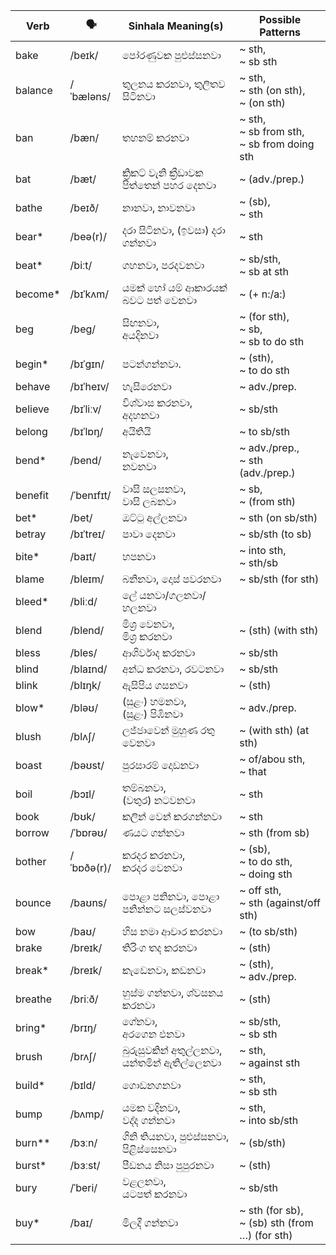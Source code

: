 | Verb     | 🗣️          | Sinhala Meaning(s)          | Possible Patterns                             |
| -------- | ---------- | --------------------------- | --------------------------------------------- |
| bake     | /beɪk/     | පෝරණුවක පුළුස්සනවා                | ~ sth,<br>~ sb sth                               |
| balance  | /ˈbæləns/  | තුලනය කරනවා, තුලිතව සිටිනවා        | ~ sth,<br>~ sth (on sth),<br>~ (on sth)             |
| ban      | /bæn/      | තහනම් කරනවා                   | ~ sth,<br>~ sb from sth,<br>~ sb from doing sth     |
| bat      | /bæt/      | ක්‍රිකට් වැනි ක්‍රීඩාවක පිත්තෙන් පහර දෙනවා  | ~ (adv./prep.)                                |
| bathe    | /beɪð/     | නානවා, නාවනවා                   | ~ (sb),<br>~ sth                                 |
| bear\*   | /beə(r)/   | දරා සිටිනවා, (ඉවසා) දරා ගන්නවා      | ~ sth                                         |
| beat\*   | /biːt/     | ගහනවා, පරදවනවා                | ~ sb/sth,<br>~ sb at sth                         |
| become\* | /bɪˈkʌm/   | යමක් හෝ යම් ආකාරයක් බවට පත් වෙනවා   | ~ (+ n:/a:)                                   |
| beg      | /beɡ/      | සිඟනවා,<br>අයදිනවා              | ~ (for sth),<br>~ sb,<br>~ sb to do sth          |
| begin\*  | /bɪˈɡɪn/   | පටන්ගන්නවා.                    | ~ (sth),<br>~ to do sth                          |
| behave   | /bɪˈheɪv/  | හැසිරෙනවා                       | ~ adv./prep.                                  |
| believe  | /bɪˈliːv/  | විශ්වාස කරනවා, අදහනවා            | ~ sb/sth                                      |
| belong   | /bɪˈlɒŋ/   | අයිතියි                        | ~ to sb/sth                                   |
| bend\*   | /bend/     | නැවෙනවා,<br>නවනවා               | ~ adv./prep.,<br>~ sth (adv./prep.)           |
| benefit  | /ˈbenɪfɪt/ | වාසි සලසනවා,<br>වාසි ලබනවා        | ~ sb,<br>~ (from sth)                            |
| bet\*    | /bet/      | ඔට්ටු අල්ලනවා                   | ~ sth (on sb/sth)                             |
| betray   | /bɪˈtreɪ/  | පාවා දෙනවා                      | ~ sb/sth (to sb)                              |
| bite\*   | /baɪt/     | හපනවා                        | ~ into sth,<br>~ sth/sb                          |
| blame    | /bleɪm/    | බනිනවා, දොස් පවරනවා              | ~ sb/sth (for sth)                            |
| bleed\*  | /bliːd/    | ලේ යනවා/ගලනවා/හලනවා             |                                               |
| blend    | /blend/    | මිශ්‍ර වෙනවා,<br>මිශ්‍ර කරනවා        | ~ (sth) (with sth)                            |
| bless    | /bles/     | ආශිර්වාද කරනවා                  | ~ sb/sth                                      |
| blind    | /blaɪnd/   | අන්ධ කරනවා, රවටනවා             | ~ sb/sth                                      |
| blink    | /blɪŋk/    | ඇසිපිය ගසනවා                   | ~ (sth)                                       |
| blow\*   | /bləʊ/     | (සුළං) හමනවා,<br>(සුළං) පිඹිනවා     | ~ adv./prep.                                  |
| blush    | /blʌʃ/     | ලජ්ජාවෙන් මුහුණ රතු වෙනවා            | ~ (with sth) (at sth)                         |
| boast    | /bəʊst/    | පුරසාරම් දොඩනවා                  | ~ of/abou sth,<br>~ that                         |
| boil     | /bɔɪl/     | තම්බනවා,<br>(වතුර) නටවනවා       | ~ sth                                         |
| book     | /bʊk/      | කලින් වෙන් කරගන්නවා               | ~ sth                                         |
| borrow   | /ˈbɒrəʊ/   | ණයට ගන්නවා                    | ~ sth (from sb)                               |
| bother   | /ˈbɒðə(r)/ | කරදර කරනවා,<br>කරදර වෙනවා      | ~ (sb),<br>~ to do sth,<br>~ doing sth           |
| bounce   | /baʊns/    | පොළා පනිනවා, පොළා පනින්නට සලස්වනවා    | ~ off sth,<br>~ sth (against/off sth)            |
| bow      | /baʊ/      | හිස නමා ආචාර කරනවා              | ~ (to sb/sth)                                 |
| brake    | /breɪk/    | තිරිංග තද කරනවා                 | ~ (sth)                                       |
| break\*  | /breɪk/    | කැඩෙනවා, කඩනවා                  | ~ (sth),<br>~ adv./prep.                         |
| breathe  | /briːð/    | හුස්ම ගන්නවා, ශ්වසනය කරනවා        | ~ (sth)                                       |
| bring\*  | /brɪŋ/     | ගේනවා,<br>අරගෙන එනවා            | ~ sb/sth,<br>~ sb sth                            |
| brush    | /brʌʃ/     | බුරුසුවකින් අතුල්ලනවා, යන්තමින් ඇතිල්ලෙනවා | ~ sth,<br>~ against sth                          |
| build\*  | /bɪld/     | ගොඩනගනවා                      | ~ sth,<br>~ sb sth                               |
| bump     | /bʌmp/     | යමක වදිනවා,<br>වද්ද ගන්නවා       | ~ sth,<br>~ into sb/sth                          |
| burn\*\* | /bɜːn/     | ගිනි තියනවා, පුළුස්සනවා, පිළිස්සෙනවා     | ~ (sb/sth)                                    |
| burst\*  | /bɜːst/    | පීඩනය නිසා පුපුරනවා               | ~ (sth)                                       |
| bury     | /ˈberi/    | වළලනවා,<br>යටපත් කරනවා         | ~ sb/sth                                      |
| buy\*    | /baɪ/      | මිලදී ගන්නවා                    | ~ sth (for sb),<br>~ (sb) sth (from …) (for sth) |